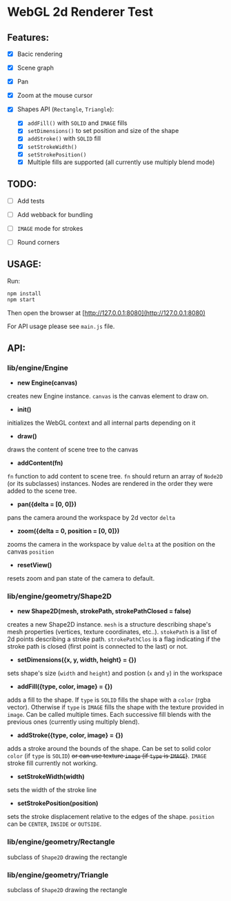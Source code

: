 # WebGL 2d Renderer Test 

## Features:
   
   - [x] Bacic rendering
   - [x] Scene graph
   - [x] Pan
   - [x] Zoom at the mouse cursor
   - [x] Shapes API (`Rectangle`, `Triangle`):
      
      - [x] `addFill()` with `SOLID` and `IMAGE` fills 
      - [x] `setDimensions()` to set position and size of the shape
      - [x] `addStroke()` with `SOLID` fill
      - [x] `setStrokeWidth()`
      - [x] `setStrokePosition()`
      - [x] Multiple fills are supported (all currently use multiply blend mode)

## TODO:

   - [ ] Add tests
   - [ ] Add webback for bundling
   - [ ] `IMAGE` mode for strokes
   - [ ] Round corners


## USAGE:

Run:

```bash
npm install
npm start 
```
Then open the browser at [http://127.0.0.1:8080](http://127.0.0.1:8080)


For API usage please see `main.js` file.

## API:

### **lib/engine/Engine**

   - **new Engine(canvas)**

   creates new Engine instance. `canvas` is the canvas element to draw on.

   - **init()**

   initializes the WebGL context and all internal parts depending on it

   - **draw()** 

   draws the content of scene tree to the canvas

   - **addContent(fn)**

   `fn` function to add content to scene tree. `fn` should return an array of `Node2D` (or its subclasses) instances. Nodes are rendered in the order they were added to the scene tree.

   - **pan({delta = [0, 0]})**

   pans the camera around the workspace by 2d vector `delta`

   - **zoom({delta = 0, position = [0, 0]})**

   zooms the camera in the workspace by value `delta` at the position on the canvas `position`

   - **resetView()**

   resets zoom and pan state of the camera to default.

### **lib/engine/geometry/Shape2D**
   
   - **new Shape2D(mesh, strokePath, strokePathClosed = false)**

   creates a new Shape2D instance. `mesh` is a structure describing shape's mesh properties (vertices, texture coordinates, etc..). `stokePath` is a list of 2d points describing a stroke path. `strokePathClos` is a flag indicating if the stroke path is closed (first point is connected to the last) or not.

   - **setDimensions({x, y, width, height} = {})**

   sets shape's size (`width` and `height`) and postion (`x` and `y`) in the workspace 

   - **addFill({type, color, image} = {})**

   adds a fill to the shape. If `type` is `SOLID` fills the shape with a `color` (rgba vector). Otherwise if `type` is `IMAGE` fills the shape with the texture provided in `image`. Can be called multiple times. Each successive fill blends with the previous ones (currently using multiply blend).

   - **addStroke({type, color, image} = {})**

   adds a stroke around the bounds of the shape. Can be set to solid color `color` (if `type` is `SOLID`) ~~or can use texture `image` (if `type` is `IMAGE`)~~. `IMAGE` stroke fill currently not working.

   - **setStrokeWidth(width)**

   sets the width of the stroke line

   - **setStrokePosition(position)**

   sets the stroke displacement relative to the edges of the shape. `position` can be `CENTER`, `INSIDE` or `OUTSIDE`.

### **lib/engine/geometry/Rectangle**

   subclass of `Shape2D` drawing the rectangle

### **lib/engine/geometry/Triangle**

   subclass of `Shape2D` drawing the rectangle

